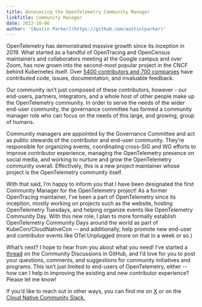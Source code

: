 ```yaml
---
title: Announcing the OpenTelemetry Community Manager
linkTitle: Community Manager
date: 2022-10-06
author: '[Austin Parker](https://github.com/austinlparker)'
---
```


OpenTelemetry has demonstrated massive growth since its inception in 2019. What
started as a handful of OpenTracing and OpenCensus maintainers and collaborators
meeting at the Google campus and over Zoom, has now grown into the second-most
popular project in the CNCF behind Kubernetes itself. Over
[5400 contributors and 700 companies](https://opentelemetry.devstats.cncf.io/d/74/contributions-chart?orgId=1&var-period=m&var-metric=contributions&var-repogroup_name=All&var-country_name=All&var-company_name=All&var-company=all&from=now-3y&to=now-2d)
have contributed code, issues, documentation, and invaluable feedback.

Our community isn’t just composed of these contributors, however - our
end-users, partners, integrators, and a whole host of other people make up the
OpenTelemetry community. In order to serve the needs of the wider end-user
community, the governance committee has formed a community manager role who can
focus on the needs of this large, and growing, group of humans.

Community managers are appointed by the Governance Committee and act as public
stewards of the contributor and end-user community. They’re responsible for
organizing events, coordinating cross-SIG and WG efforts to improve contributor
experience, managing the OpenTelemetry presence on social media, and working to
nurture and grow the OpenTelemetry community overall. Effectively, this is a new
project maintainer whose project is the OpenTelemetry community itself.

With that said, I’m happy to inform you that I have been designated the first
Community Manager for the OpenTelemetry project! As a former OpenTracing
maintainer, I’ve been a part of OpenTelemetry since its inception, mostly
working on projects such as the website, hosting OpenTelemetry Tuesdays, and
helping organize events like OpenTelemetry Community Day. With this new role, I
plan to more formally establish OpenTelemetry Community Days around the world as
part of KubeCon/CloudNativeCon -- and additionally, help promote new end-user
and contributor events like OTel Unplugged (more on that in a week or so.)

What’s next? I hope to hear from you about what you need! I’ve started a
[thread](https://github.com/open-telemetry/community/discussions/1203) on the
Community Discussions in GitHub, and I’d love for you to post your questions,
comments, and suggestions for community initiatives and programs. This isn’t
just limited to end-users of OpenTelemetry, either -- how can I help in
improving the existing and new contributor experience? Please let me know!

If you’d like to reach out in other ways, you can find me on
[X](https://twitter.com/@austinlparker) or on the
[Cloud Native Community Slack.](https://cloud-native.slack.com/archives/CJFCJHG4Q)
